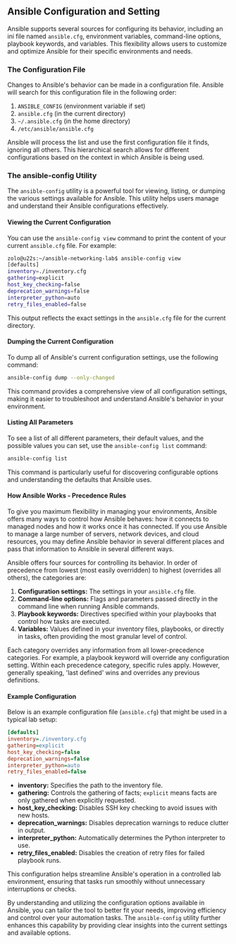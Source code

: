 ## Ansible Configuration and Setting

Ansible supports several sources for configuring its behavior, including an ini file named `ansible.cfg`, environment variables, command-line options, playbook keywords, and variables. This flexibility allows users to customize and optimize Ansible for their specific environments and needs.

### The Configuration File

Changes to Ansible's behavior can be made in a configuration file. Ansible will search for this configuration file in the following order:

1. `ANSIBLE_CONFIG` (environment variable if set)
2. `ansible.cfg` (in the current directory)
3. `~/.ansible.cfg` (in the home directory)
4. `/etc/ansible/ansible.cfg`

Ansible will process the list and use the first configuration file it finds, ignoring all others. This hierarchical search allows for different configurations based on the context in which Ansible is being used.

### The ansible-config Utility

The `ansible-config` utility is a powerful tool for viewing, listing, or dumping the various settings available for Ansible. This utility helps users manage and understand their Ansible configurations effectively.

#### Viewing the Current Configuration

You can use the `ansible-config view` command to print the content of your current `ansible.cfg` file. For example:

```bash
zolo@u22s:~/ansible-networking-lab$ ansible-config view
[defaults]
inventory=./inventory.cfg
gathering=explicit
host_key_checking=false
deprecation_warnings=false
interpreter_python=auto
retry_files_enabled=false
```

This output reflects the exact settings in the `ansible.cfg` file for the current directory.

#### Dumping the Current Configuration

To dump all of Ansible's current configuration settings, use the following command:

```bash
ansible-config dump --only-changed
```

This command provides a comprehensive view of all configuration settings, making it easier to troubleshoot and understand Ansible's behavior in your environment.

#### Listing All Parameters

To see a list of all different parameters, their default values, and the possible values you can set, use the `ansible-config list` command:

```bash
ansible-config list
```

This command is particularly useful for discovering configurable options and understanding the defaults that Ansible uses.

#### How Ansible Works - Precedence Rules

To give you maximum flexibility in managing your environments, Ansible offers many ways to control how Ansible behaves: how it connects to managed nodes and how it works once it has connected. If you use Ansible to manage a large number of servers, network devices, and cloud resources, you may define Ansible behavior in several different places and pass that information to Ansible in several different ways.

Ansible offers four sources for controlling its behavior. In order of precedence from lowest (most easily overridden) to highest (overrides all others), the categories are:

1. **Configuration settings:** The settings in your `ansible.cfg` file.
2. **Command-line options:** Flags and parameters passed directly in the command line when running Ansible commands.
3. **Playbook keywords:** Directives specified within your playbooks that control how tasks are executed.
4. **Variables:** Values defined in your inventory files, playbooks, or directly in tasks, often providing the most granular level of control.

Each category overrides any information from all lower-precedence categories. For example, a playbook keyword will override any configuration setting. Within each precedence category, specific rules apply. However, generally speaking, 'last defined' wins and overrides any previous definitions.

#### Example Configuration

Below is an example configuration file (`ansible.cfg`) that might be used in a typical lab setup:

```ini
[defaults]
inventory=./inventory.cfg
gathering=explicit
host_key_checking=false
deprecation_warnings=false
interpreter_python=auto
retry_files_enabled=false
```

* **inventory:** Specifies the path to the inventory file.
* **gathering:** Controls the gathering of facts; `explicit` means facts are only gathered when explicitly requested.
* **host_key_checking:** Disables SSH key checking to avoid issues with new hosts.
* **deprecation_warnings:** Disables deprecation warnings to reduce clutter in output.
* **interpreter_python:** Automatically determines the Python interpreter to use.
* **retry_files_enabled:** Disables the creation of retry files for failed playbook runs.

This configuration helps streamline Ansible's operation in a controlled lab environment, ensuring that tasks run smoothly without unnecessary interruptions or checks.

By understanding and utilizing the configuration options available in Ansible, you can tailor the tool to better fit your needs, improving efficiency and control over your automation tasks. The `ansible-config` utility further enhances this capability by providing clear insights into the current settings and available options.
